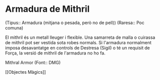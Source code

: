 # Armadura de Mithril

(Tipus:: Armadura (mitjana o pesada, però no de pell)) (Raresa:: Poc comuna)

El mithril és un metall lleuger i flexible. Una samarreta de malla o cuirassa de mithril pot ser vestida sota robes normals. Si l'armadura normalment imposa desavantatge en controls de Destresa (Sigil) o té un requisit de Força, la versió de mithril de l'armadura no ho fa.


Mithral Armor (Font:: DMG)

[[Objectes Màgics]]